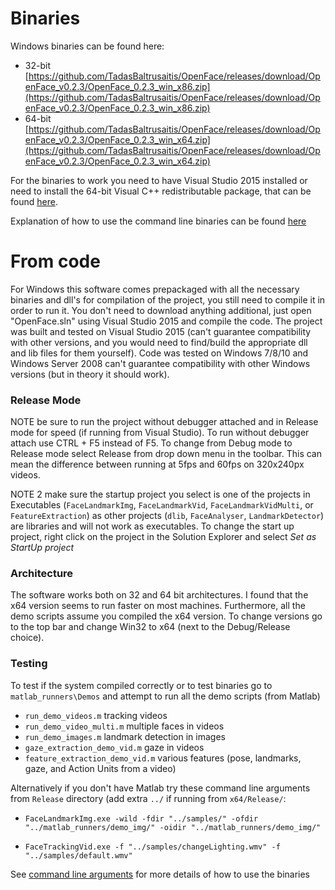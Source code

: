 # Binaries

Windows binaries can be found here:
- 32-bit [https://github.com/TadasBaltrusaitis/OpenFace/releases/download/OpenFace_v0.2.3/OpenFace_0.2.3_win_x86.zip](https://github.com/TadasBaltrusaitis/OpenFace/releases/download/OpenFace_v0.2.3/OpenFace_0.2.3_win_x86.zip)
- 64-bit [https://github.com/TadasBaltrusaitis/OpenFace/releases/download/OpenFace_v0.2.3/OpenFace_0.2.3_win_x64.zip](https://github.com/TadasBaltrusaitis/OpenFace/releases/download/OpenFace_v0.2.3/OpenFace_0.2.3_win_x64.zip)

For the binaries to work you need to have Visual Studio 2015 installed or need to install the 64-bit Visual C++ redistributable package, that can be found [here](https://www.microsoft.com/en-us/download/details.aspx?id=48145).

Explanation of how to use the command line binaries can be found [here](https://github.com/TadasBaltrusaitis/OpenFace/wiki/Command-line-arguments)

# From code
For Windows this software comes prepackaged with all the necessary binaries and dll's for compilation of the project, you still need to compile it in order to run it. You don't need to download anything additional, just open "OpenFace.sln" using Visual Studio 2015 and compile the code. The project was built and tested on Visual Studio 2015 (can't guarantee compatibility with other versions, and you would need to find/build the appropriate dll and lib files for them yourself). Code was tested on Windows 7/8/10 and Windows Server 2008 can't guarantee compatibility with other Windows versions (but in theory it should work). 

### Release Mode
NOTE be sure to run the project without debugger attached and in Release mode for speed (if running from Visual Studio). To run without debugger attach use CTRL + F5 instead of F5. To change from Debug mode to Release mode select Release from drop down menu in the toolbar. This can mean the difference between running at 5fps and 60fps on 320x240px videos. 

NOTE 2 make sure the startup project you select is one of the projects in Executables (`FaceLandmarkImg`, `FaceLandmarkVid`, `FaceLandmarkVidMulti`, or `FeatureExtraction`) as other projects (`dlib`, `FaceAnalyser`, `LandmarkDetector`) are libraries and will not work as executables. To change the start up project, right click on the project in the Solution Explorer and select *Set as StartUp project*

### Architecture
The software works both on 32 and 64 bit architectures. I  found that the x64 version seems to run faster on most machines. Furthermore, all the demo scripts assume you compiled the x64 version. To change versions go to the top bar and change Win32 to x64 (next to the Debug/Release choice).

### Testing

To test if the system compiled correctly or to test binaries go to `matlab_runners\Demos` and attempt to run all the demo scripts (from Matlab)
  - `run_demo_videos.m` tracking videos
  - `run_demo_video_multi.m` multiple faces in videos
  - `run_demo_images.m` landmark detection in images
  - `gaze_extraction_demo_vid.m` gaze in videos
  - `feature_extraction_demo_vid.m` various features (pose, landmarks, gaze, and Action Units from a video)

Alternatively if you don't have Matlab try these command line arguments from `Release` directory (add extra `../` if running from `x64/Release/`:

- `FaceLandmarkImg.exe -wild -fdir "../samples/" -ofdir "../matlab_runners/demo_img/" -oidir "../matlab_runners/demo_img/"`

- `FaceTrackingVid.exe -f "../samples/changeLighting.wmv" -f "../samples/default.wmv"`

See [command line arguments](https://github.com/TadasBaltrusaitis/OpenFace/wiki/Command-line-arguments) for more details of how to use the binaries